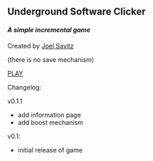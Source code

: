 ## Underground Software Clicker

#### _A simple incremental game_

Created by [Joel Savitz](https://joelsavitz.com)

(there is no save mechanism)

[PLAY](/)

Changelog:

v0.1.1

* add information page
* add boost mechanism

v0.1:

* initial release of game
